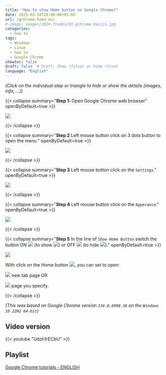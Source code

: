 ```yaml
---
title: "How to show Home button on Google Chrome?"
date: 2025-03-18T18:00:00+01:00
url: /gchrome-home-en/
# image: images/2024-thumbs/03-gchrome-basics.jpg
categories: 
  - how to
tags: 
  - Windows
  - Linux
  - how to
  - Google Chrome
showtoc: false
draft: false  # Draft: Show (false) or hide (true)
language: "English"
---
```


*(Click on the individual step or triangle to hide or show the details (images, info, ...))*

{{< collapse summary="**Step 1:** Open Google Chrome web browser" openByDefault=true >}}

   ![](/images/Google-Chrome/GChrome_desktop_shortcut.jpeg) 

{{< /collapse >}}

{{< collapse summary="**Step 2** Left mouse button click on 3 dots button to open the menu." openByDefault=true >}}

   ![](/images/Google-Chrome/En_-_GChrome_-_3_dots_btn.jpeg) 

{{< /collapse >}}

{{< collapse summary="**Step 3** Left mouse button click on the `Settings`." openByDefault=true >}}
   
   ![](/images/Google-Chrome/En_-_GChrome_menu_-_Settings_btn.jpeg)

{{< /collapse >}}

{{< collapse summary="**Step 4** Left mouse button click on the `Apperance`." openByDefault=true >}}
   
   ![](/images/Google-Chrome/En_-_GChrome_Settings_-_Apperance_btn.jpeg)

{{< /collapse >}}

{{< collapse summary="**Step 5** In the line of `Show Home Button` switch the button ON ![](/images/Google-Chrome/GChrome_switch_ON.jpeg) (to show ![](/images/Google-Chrome/GChrome_button_home.jpeg)) or OFF ![](/images/Google-Chrome/GChrome_switch_OFF.jpeg) (to hide ![](/images/Google-Chrome/GChrome_button_home.jpeg))." openByDefault=true >}}
   
   ![](/images/Google-Chrome/En_-_GChrome_Settings_-_Apperance_-_show_home_sw_ON.jpeg)

   With click on the Home button ![](/images/Google-Chrome/GChrome_button_home.jpeg), you can set to open:
   
   ![](/images/Google-Chrome/En_-_GChrome_Settings_-_Apperance_-_show_home_sw_ON_-_new_tab_page_cb.jpeg) new tab page OR
   
   ![](/images/Google-Chrome/En_-_GChrome_Settings_-_Apperance_-_show_home_sw_ON_-_custom_page_cb.jpeg) page you specify.

{{< /collapse >}}

*(This was based on Google Chrome version `134.0.6998.36` on the `Windows 10 22H2 64-bit`)*

## Video version

{{< youtube "Udzh1rECbU" >}} 

## Playlist

[Google Chrome tutorials - ENGLISH](https://www.youtube.com/playlist?list=PLbvZxzmdNckyQKS45307M3BBSR6hKSDGY "Click/tap to open the YouTube playlist")